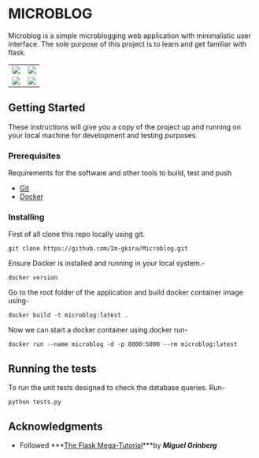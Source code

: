 # MICROBLOG

Microblog is a simple microblogging web application with minimalistic user interface. The sole purpose of this project
is to learn and get familiar with flask.
<kbd>
<table>
<tr>
<td>
<img src="https://i.postimg.cc/vmy6DGPY/login.png">
</td>
<td>
<img src="https://i.postimg.cc/hjPzbpWN/profile.png">
</td>
</tr>
<tr>
<td>
<img src="https://i.postimg.cc/R0TJH28c/explore.png">
</td>
<td>
<img src="https://i.postimg.cc/2ShZz179/email.png">
</td>
</tr>
</table>
</kbd>

## Getting Started

These instructions will give you a copy of the project up and running on
your local machine for development and testing purposes.

### Prerequisites

Requirements for the software and other tools to build, test and push

- [Git](https://git-scm.com/download/win)
- [Docker](https://www.docker.com/products/docker-desktop/)

### Installing

First of all clone this repo locally using git.

    git clone https://github.com/Im-gkira/Microblog.git

Ensure Docker is installed and running in your local system.-

    docker version

Go to the root folder of the application and build docker container image using-

    docker build -t microblog:latest .

Now we can start a docker container using docker run-

    docker run --name microblog -d -p 8000:5000 --rm microblog:latest

## Running the tests

To run the unit tests designed to check the database queries. Run-

    python tests.py

## Acknowledgments

- Followed ***[The Flask Mega-Tutorial](https://blog.miguelgrinberg.com/post/the-flask-mega-tutorial-part-i-hello-world)***by ***Miguel Grinberg***

